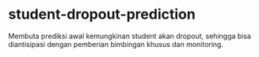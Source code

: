 # student-dropout-prediction
Membuta prediksi awal kemungkinan student akan dropout, sehingga bisa diantisipasi dengan pemberian bimbingan khusus dan monitoring.
